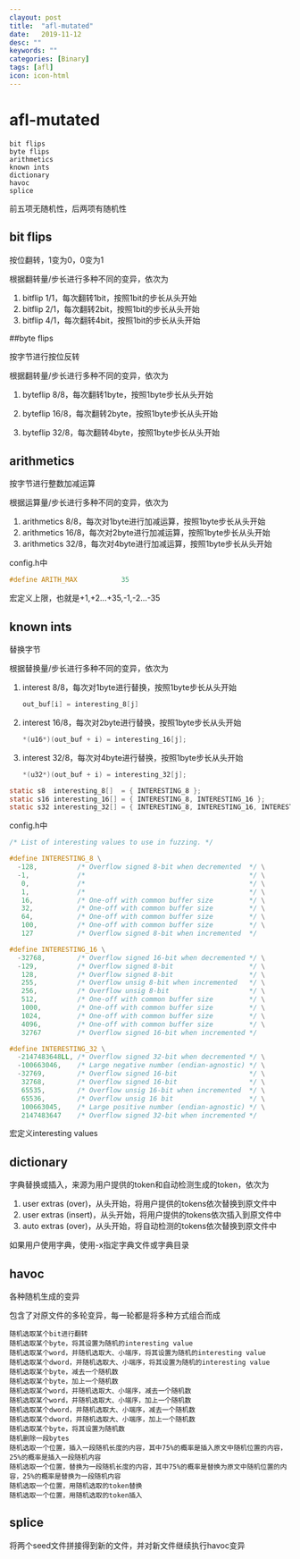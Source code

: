 ```yaml
---
clayout: post
title:  "afl-mutated"
date:   2019-11-12
desc: ""
keywords: ""
categories: [Binary]
tags: [afl]
icon: icon-html
---
```


# afl-mutated

```
bit flips
byte flips
arithmetics
known ints
dictionary
havoc
splice
```

前五项无随机性，后两项有随机性

## bit flips

按位翻转，1变为0，0变为1

根据翻转量/步长进行多种不同的变异，依次为

1. bitflip 1/1，每次翻转1bit，按照1bit的步长从头开始
2. bitflip 2/1，每次翻转2bit，按照1bit的步长从头开始
3. bitflip 4/1，每次翻转4bit，按照1bit的步长从头开始



##byte flips

按字节进行按位反转

根据翻转量/步长进行多种不同的变异，依次为

1. byteflip 8/8，每次翻转1byte，按照1byte步长从头开始

2. byteflip 16/8，每次翻转2byte，按照1byte步长从头开始

3. byteflip 32/8，每次翻转4byte，按照1byte步长从头开始

   

## arithmetics

按字节进行整数加减运算

根据运算量/步长进行多种不同的变异，依次为

1. arithmetics 8/8，每次对1byte进行加减运算，按照1byte步长从头开始
2. arithmetics 16/8，每次对2byte进行加减运算，按照1byte步长从头开始
3. arithmetics 32/8，每次对4byte进行加减运算，按照1byte步长从头开始

config.h中

```c
#define ARITH_MAX           35
```

宏定义上限，也就是+1,+2...+35,-1,-2...-35



## known ints

替换字节

根据替换量/步长进行多种不同的变异，依次为

1. interest 8/8，每次对1byte进行替换，按照1byte步长从头开始

   ```c
   out_buf[i] = interesting_8[j]
   ```

2. interest 16/8，每次对2byte进行替换，按照1byte步长从头开始

   ```c
   *(u16*)(out_buf + i) = interesting_16[j];
   ```

3. interest 32/8，每次对4byte进行替换，按照1byte步长从头开始

   ```c
   *(u32*)(out_buf + i) = interesting_32[j];
   ```



```c
static s8  interesting_8[]  = { INTERESTING_8 };
static s16 interesting_16[] = { INTERESTING_8, INTERESTING_16 };
static s32 interesting_32[] = { INTERESTING_8, INTERESTING_16, INTERESTING_32 };
```

config.h中

```c
/* List of interesting values to use in fuzzing. */

#define INTERESTING_8 \
  -128,          /* Overflow signed 8-bit when decremented  */ \
  -1,            /*                                         */ \
   0,            /*                                         */ \
   1,            /*                                         */ \
   16,           /* One-off with common buffer size         */ \
   32,           /* One-off with common buffer size         */ \
   64,           /* One-off with common buffer size         */ \
   100,          /* One-off with common buffer size         */ \
   127           /* Overflow signed 8-bit when incremented  */

#define INTERESTING_16 \
  -32768,        /* Overflow signed 16-bit when decremented */ \
  -129,          /* Overflow signed 8-bit                   */ \
   128,          /* Overflow signed 8-bit                   */ \
   255,          /* Overflow unsig 8-bit when incremented   */ \
   256,          /* Overflow unsig 8-bit                    */ \
   512,          /* One-off with common buffer size         */ \
   1000,         /* One-off with common buffer size         */ \
   1024,         /* One-off with common buffer size         */ \
   4096,         /* One-off with common buffer size         */ \
   32767         /* Overflow signed 16-bit when incremented */

#define INTERESTING_32 \
  -2147483648LL, /* Overflow signed 32-bit when decremented */ \
  -100663046,    /* Large negative number (endian-agnostic) */ \
  -32769,        /* Overflow signed 16-bit                  */ \
   32768,        /* Overflow signed 16-bit                  */ \
   65535,        /* Overflow unsig 16-bit when incremented  */ \
   65536,        /* Overflow unsig 16 bit                   */ \
   100663045,    /* Large positive number (endian-agnostic) */ \
   2147483647    /* Overflow signed 32-bit when incremented */

```

宏定义interesting values



## dictionary

字典替换或插入，来源为用户提供的token和自动检测生成的token，依次为

1. user extras (over)，从头开始，将用户提供的tokens依次替换到原文件中
2. user extras (insert)，从头开始，将用户提供的tokens依次插入到原文件中
3. auto extras (over)，从头开始，将自动检测的tokens依次替换到原文件中

如果用户使用字典，使用-x指定字典文件或字典目录



## havoc

各种随机生成的变异

包含了对原文件的多轮变异，每一轮都是将多种方式组合而成

```
随机选取某个bit进行翻转
随机选取某个byte，将其设置为随机的interesting value
随机选取某个word，并随机选取大、小端序，将其设置为随机的interesting value
随机选取某个dword，并随机选取大、小端序，将其设置为随机的interesting value
随机选取某个byte，减去一个随机数
随机选取某个byte，加上一个随机数
随机选取某个word，并随机选取大、小端序，减去一个随机数
随机选取某个word，并随机选取大、小端序，加上一个随机数
随机选取某个dword，并随机选取大、小端序，减去一个随机数
随机选取某个dword，并随机选取大、小端序，加上一个随机数
随机选取某个byte，将其设置为随机数
随机删除一段bytes
随机选取一个位置，插入一段随机长度的内容，其中75%的概率是插入原文中随机位置的内容，25%的概率是插入一段随机内容
随机选取一个位置，替换为一段随机长度的内容，其中75%的概率是替换为原文中随机位置的内容，25%的概率是替换为一段随机内容
随机选取一个位置，用随机选取的token替换
随机选取一个位置，用随机选取的token插入
```



## splice

将两个seed文件拼接得到新的文件，并对新文件继续执行havoc变异